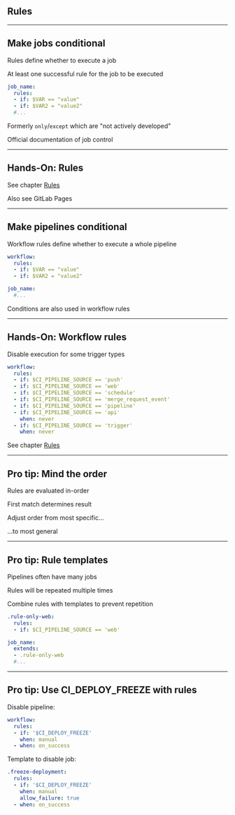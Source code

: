<!-- .slide: id="gitlab_rules" class="vertical-center" -->

<i class="fa-duotone fa-book-section fa-8x fa-duotone-colors" style="float: right; color: grey;"></i>

## Rules

---

## Make jobs conditional

Rules [](https://docs.gitlab.com/ee/ci/yaml/#rules) define whether to execute a job

At least one successful rule for the job to be executed

```yaml
job_name:
  rules:
  - if: $VAR == "value"
  - if: $VAR2 = "value2"
  #...
```

Formerly `only`/`except` [](https://docs.gitlab.com/ee/ci/yaml/#only--except) which are "not actively developed"

Official documentation of job control [](https://docs.gitlab.com/ee/ci/jobs/job_control.html)

---

## Hands-On: Rules

See chapter [Rules](/hands-on/20231130/130_rules/exercise/)

Also see GitLab Pages [](https://docs.gitlab.com/ee/user/project/pages/index.html)

---

## Make pipelines conditional

Workflow rules [](https://docs.gitlab.com/ee/ci/yaml/#workflow) define whether to execute a whole pipeline

```yaml
workflow:
  rules:
  - if: $VAR == "value"
  - if: $VAR2 = "value2"

job_name:
  #...
```

Conditions are also used in workflow rules 

---

## Hands-On: Workflow rules

Disable execution for some trigger types

```yaml
workflow:
  rules:
  - if: $CI_PIPELINE_SOURCE == 'push'
  - if: $CI_PIPELINE_SOURCE == 'web'
  - if: $CI_PIPELINE_SOURCE == 'schedule'
  - if: $CI_PIPELINE_SOURCE == 'merge_request_event'
  - if: $CI_PIPELINE_SOURCE == 'pipeline'
  - if: $CI_PIPELINE_SOURCE == 'api'
    when: never
  - if: $CI_PIPELINE_SOURCE == 'trigger'
    when: never
```

See chapter [Rules](/hands-on/20231130/130_rules/exercise/)

---

## Pro tip: Mind the order

Rules are evaluated in-order

First match determines result

Adjust order from most specific...

...to most general

---

## Pro tip: Rule templates

Pipelines often have many jobs

Rules will be repeated multiple times

Combine rules with templates to prevent repetition

```yaml
.rule-only-web:
  rules:
  - if: $CI_PIPELINE_SOURCE == 'web'

job_name:
  extends:
  - .rule-only-web
  #...
```

---

## Pro tip: Use CI_DEPLOY_FREEZE with rules

Disable pipeline:

```yaml
workflow:
  rules:
  - if: '$CI_DEPLOY_FREEZE'
    when: manual
  - when: on_success
```

Template to disable job:

```yaml
.freeze-deployment:
  rules:
  - if: '$CI_DEPLOY_FREEZE'
    when: manual
    allow_failure: true
  - when: on_success
```
